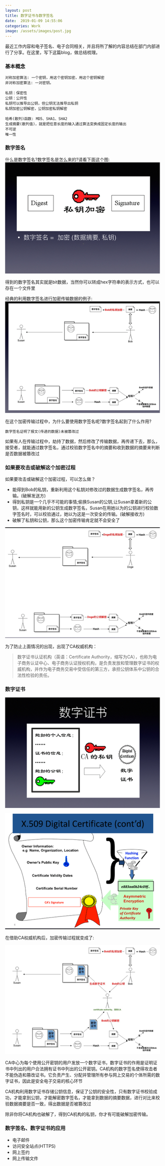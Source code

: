 ```yaml
---
layout: post
title: 数字证书与数字签名
date:  2019-01-09 14:55:06
categories: Work
image: /assets/images/post.jpg
---
```


最近工作内容和电子签名、电子合同相关，并且将所了解的内容总结在部门内部进行了分享。在这里，写下这篇blog，做总结梳理。

### 基本概念
```
对称加密算法: 一个密钥，用这个密钥加密，用这个密钥解密
非对称加密算法: 一对密钥。

私钥：保密性
公钥：公开性
私钥可以推导出公钥，但公钥无法推导出私钥
私钥加密公钥解密，公钥加密私钥解密

哈希(散列)函数: MD5、SHA1、SHA2
生成摘要(散列值)，就是把任意长度的输入通过算法变换成固定长度的输出
不可逆
唯一性
```

### 数字签名

什么是数字签名?数字签名是怎么来的?请看下面这个图:
![digit-certificate-1](/assets/images/digit-certificate/1.png "digit-certificate-1")

得到的数字签名其实就是bit数据，当然你可以转成hex字符串的表示方式，也可以存在一个文件里

经典的利用数字签名进行加密传输数据的例子:
![digit-certificate-2](/assets/images/digit-certificate/2.png "digit-certificate2")

在这个加密传输过程中，为什么要使用数字签名呢?数字签名起到了什么作用?

`数字签名证明了报文(传递的数据)未被篡改过`

如果有人在传输过程中，劫持了数据，然后修改了传输数据，再传递下去，那么，接受者，就能通过数字签名，通过校验数字签名中的摘要和收到数据的摘要来判断是否数据被篡改过

### 如果要攻击或破解这个加密过程
如果要攻击或破解这个加密过程，可以怎么做？

- 能得到Bob的私钥，重新利用这个私钥对修改过的数据生成数字签名，再传输。(破解发送方)
- 得到私钥是一个几乎不可能的事情;偷换Susan的公钥,让Susan拿着新的公钥，这样就能用新的公钥生成数字签名，Susan在用她以为的公钥进行校验数字签名时，可以校验通过，她以为这是一次安全的传输。(破解接收方)
- 破解了私钥和公钥，那么这个加密传输肯定就不会安全了

![digit-certificate-3](/assets/images/digit-certificate/3.png "digit-certificate3")

为了防止上面情况的出现，出现了CA权威机构：

>数字证书认证机构（英语：Certificate Authority，缩写为CA），也称为电子商务认证中心、电子商务认证授权机构，是负责发放和管理数字证书的权威机构，并作为电子商务交易中受信任的第三方，承担公钥体系中公钥的合法性检验的责任。

### 数字证书

![digit-certificate-5](/assets/images/digit-certificate/5.png "digit-certificate5")

![digit-certificate-6](/assets/images/digit-certificate/6.png "digit-certificate6")


在借助CA权威机构后，加密传输过程就变成了:

![digit-certificate-4](/assets/images/digit-certificate/4.jpg "digit-certificate4")

CA中心为每个使用公开密钥的用户发放一个数字证书，数字证书的作用是证明证书中列出的用户合法拥有证书中列出的公开密钥。CA机构的数字签名使得攻击者不能伪造和篡改证书。它负责产生、分配并管理所有参与网上交易的个体所需的数字证书，因此是安全电子交易的核心环节

CA机构利用数字证书存储公钥信息，保证了公钥的安全性，只有数字证书校验成功，才能拿到公钥，才能解密数字签名，才能拿到数据的摘要数据，进行对比来校验数据摘要是否一致，得出数据是否被篡改过

除非你将CA机构也破解了，得到CA机构的私钥，你才有可能破解加密传输。

### 数字签名、数字证书的应用

- 电子邮件
- 访问安全站点(HTTPS)
- 网上签约
- 网上传输文件

